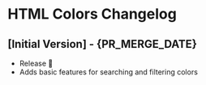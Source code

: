 # HTML Colors Changelog

## [Initial Version] - {PR_MERGE_DATE}

- Release 🎉
- Adds basic features for searching and filtering colors
